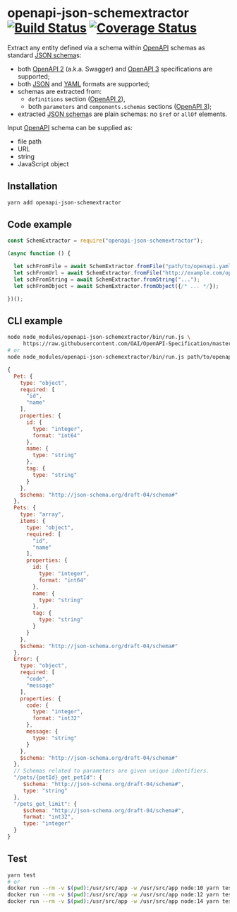 # openapi-json-schemextractor [![Build Status](https://travis-ci.org/francescozanoni/openapi-json-schemextractor.svg?branch=master)](https://travis-ci.org/francescozanoni/openapi-json-schemextractor) [![Coverage Status](https://coveralls.io/repos/github/francescozanoni/openapi-json-schemextractor/badge.svg?branch=master&service=github)](https://coveralls.io/github/francescozanoni/openapi-json-schemextractor?branch=master&service=github)

Extract any entity defined via a schema within [OpenAPI](https://swagger.io/docs/specification/about) schemas as standard [JSON schema](https://json-schema.org)s:

- both [OpenAPI 2](https://swagger.io/docs/specification/2-0) (a.k.a. Swagger) and [OpenAPI 3](https://swagger.io/docs/specification) specifications are supported;
- both [JSON](https://www.json.org) and [YAML](https://yaml.org) formats are supported;
- schemas are extracted from:
  - `definitions` section ([OpenAPI 2](https://swagger.io/docs/specification/2-0)),
  - both `parameters` and `components.schemas` sections ([OpenAPI 3](https://swagger.io/docs/specification));
- extracted [JSON schema](https://json-schema.org)s are plain schemas: no `$ref` or `allOf` elements.

Input [OpenAPI](https://swagger.io/docs/specification/about) schema can be supplied as:

- file path
- URL
- string
- JavaScript object

## Installation
```bash
yarn add openapi-json-schemextractor
```

## Code example
```javascript
const SchemExtractor = require("openapi-json-schemextractor");

(async function () {

  let schFromFile = await SchemExtractor.fromFile("path/to/openapi.yaml");
  let schFromUrl = await SchemExtractor.fromFile("http://example.com/openapi.yaml");
  let schFromString = await SchemExtractor.fromString("...");
  let schFromObject = await SchemExtractor.fromObject({/* ... */});

})();
```

## CLI example
```bash
node node_modules/openapi-json-schemextractor/bin/run.js \
     https://raw.githubusercontent.com/OAI/OpenAPI-Specification/master/examples/v3.0/petstore.yaml
# or
node node_modules/openapi-json-schemextractor/bin/run.js path/to/openapi.yaml
```

```javascript
{
  Pet: {
    type: "object",
    required: [
      "id",
      "name"
    ],
    properties: {
      id: {
        type: "integer",
        format: "int64"
      },
      name: {
        type: "string"
      },
      tag: {
        type: "string"
      }
    },
    $schema: "http://json-schema.org/draft-04/schema#"
  },
  Pets: {
    type: "array",
    items: {
      type: "object",
      required: [
        "id",
        "name"
      ],
      properties: {
        id: {
          type: "integer",
          format: "int64"
        },
        name: {
          type: "string"
        },
        tag: {
          type: "string"
        }
      }
    },
    $schema: "http://json-schema.org/draft-04/schema#"
  },
  Error: {
    type: "object",
    required: [
      "code",
      "message"
    ],
    properties: {
      code: {
        type: "integer",
        format: "int32"
      },
      message: {
        type: "string"
      }
    },
    $schema: "http://json-schema.org/draft-04/schema#"
  },
  // Schemas related to parameters are given unique identifiers.
  "/pets/{petId}_get_petId": {
     $schema: "http://json-schema.org/draft-04/schema#",
     type: "string"
  },
  "/pets_get_limit": {
     $schema: "http://json-schema.org/draft-04/schema#",
     format: "int32",
     type: "integer"
  }
}
```

## Test
```bash
yarn test
# or
docker run --rm -v $(pwd):/usr/src/app -w /usr/src/app node:10 yarn test
docker run --rm -v $(pwd):/usr/src/app -w /usr/src/app node:12 yarn test
docker run --rm -v $(pwd):/usr/src/app -w /usr/src/app node:14 yarn test
```
